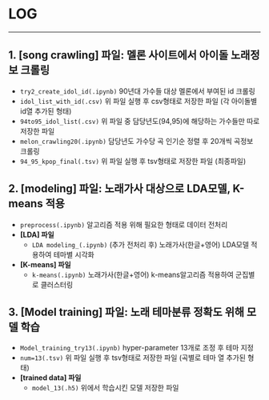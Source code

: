 # LOG
-----------------
## 1. [song crawling] 파일: 멜론 사이트에서 아이돌 노래정보 크롤링
  * `try2_create_idol_id(.ipynb)` 90년대 가수들 대상 멜론에서 부여된 id 크롤링
  * `idol_list_with_id(.csv)` 위 파일 실행 후 csv형태로 저장한 파일 (각 아이돌별 id열 추가된 형태)
  * `94to95_idol_list(.csv)` 위 파일 중 담당년도(94,95)에 해당하는 가수들만 따로 저장한 파일
  * `melon_crawling20(.ipynb)` 담당년도 가수당 곡 인기순 정렬 후 20개씩 곡정보 크롤링
  * `94_95_kpop_final(.tsv)` 위 파일 실행 후 tsv형태로 저장한 파일 (최종파일)
  

## 2. [modeling] 파일: 노래가사 대상으로 LDA모델, K-means 적용
  * `preprocess(.ipynb)` 알고리즘 적용 위해 필요한 형태로 데이터 전처리  
  * **[LDA] 파일**
    * `LDA modeling_(.ipynb)` (추가 전처리 후) 노래가사(한글+영어) LDA모델 적용하여 테마별 시각화
  * **[K-means] 파일**
    * `k-means(.ipynb)` 노래가사(한글+영어) k-means알고리즘 적용하여 군집별로 클러스터링
    
    
## 3. [Model training] 파일: 노래 테마분류 정확도 위해 모델 학습
  * `Model_training_try13(.ipynb)` hyper-parameter 13개로 조정 후 테마 지정
  * `num=13(.tsv)` 위 파일 실행 후 tsv형태로 저장한 파일 (곡별로 테마 열 추가된 형태)
  * **[trained data] 파일**
    * `model_13(.h5)` 위에서 학습시킨 모델 저장한 파일
